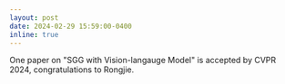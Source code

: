 ```yaml
---
layout: post
date: 2024-02-29 15:59:00-0400
inline: true
---
```


One paper on "SGG with Vision-langauge Model" is accepted by CVPR 2024, congratulations to Rongjie.